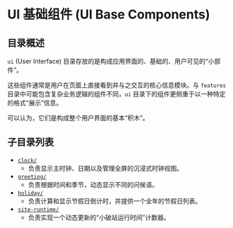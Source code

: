# UI 基础组件 (UI Base Components)

## 目录概述

`ui` (User Interface) 目录存放的是构成应用界面的、基础的、用户可见的“小部件”。

这些组件通常是用户在页面上直接看到并与之交互的核心信息模块。与 `features` 目录中可能包含复杂业务逻辑的组件不同，`ui` 目录下的组件更侧重于以一种特定的格式“展示”信息。

可以认为，它们是构成整个用户界面的基本“积木”。

## 子目录列表

-   [`clock/`](./clock/)
    -   负责显示主时钟、日期以及管理全屏的沉浸式时钟视图。
-   [`greeting/`](./greeting/)
    -   负责根据时间和季节，动态显示不同的问候语。
-   [`holiday/`](./holiday/)
    -   负责计算和显示节假日倒计时，并提供一个全年的节假日列表。
-   [`site-runtime/`](./site-runtime/)
    -   负责实现一个动态更新的“小破站运行时间”计数器。
